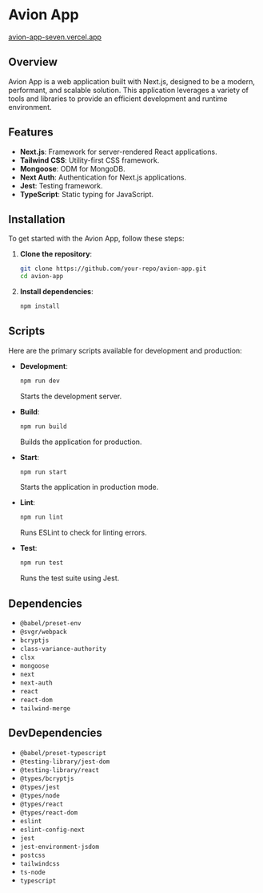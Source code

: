 # Avion App
[avion-app-seven.vercel.app](https://avion-app-seven.vercel.app/)

## Overview
Avion App is a web application built with Next.js, designed to be a modern, performant, and scalable solution. This application leverages a variety of tools and libraries to provide an efficient development and runtime environment.

## Features
- **Next.js**: Framework for server-rendered React applications.
- **Tailwind CSS**: Utility-first CSS framework.
- **Mongoose**: ODM for MongoDB.
- **Next Auth**: Authentication for Next.js applications.
- **Jest**: Testing framework.
- **TypeScript**: Static typing for JavaScript.

## Installation
To get started with the Avion App, follow these steps:

1. **Clone the repository**:
    ```bash
    git clone https://github.com/your-repo/avion-app.git
    cd avion-app
    ```

2. **Install dependencies**:
    ```bash
    npm install
    ```

## Scripts
Here are the primary scripts available for development and production:

- **Development**:
    ```bash
    npm run dev
    ```
    Starts the development server.

- **Build**:
    ```bash
    npm run build
    ```
    Builds the application for production.

- **Start**:
    ```bash
    npm run start
    ```
    Starts the application in production mode.

- **Lint**:
    ```bash
    npm run lint
    ```
    Runs ESLint to check for linting errors.

- **Test**:
    ```bash
    npm run test
    ```
    Runs the test suite using Jest.

## Dependencies
- `@babel/preset-env`
- `@svgr/webpack`
- `bcryptjs`
- `class-variance-authority`
- `clsx`
- `mongoose`
- `next`
- `next-auth`
- `react`
- `react-dom`
- `tailwind-merge`

## DevDependencies
- `@babel/preset-typescript`
- `@testing-library/jest-dom`
- `@testing-library/react`
- `@types/bcryptjs`
- `@types/jest`
- `@types/node`
- `@types/react`
- `@types/react-dom`
- `eslint`
- `eslint-config-next`
- `jest`
- `jest-environment-jsdom`
- `postcss`
- `tailwindcss`
- `ts-node`
- `typescript`
